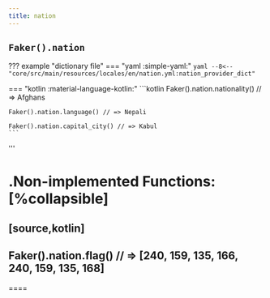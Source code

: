 ```yaml
---
title: nation
---
```


## `Faker().nation`

??? example "dictionary file"
    === "yaml :simple-yaml:"
        ```yaml
        --8<-- "core/src/main/resources/locales/en/nation.yml:nation_provider_dict"
        ```

=== "kotlin :material-language-kotlin:"
    ```kotlin
    Faker().nation.nationality() // => Afghans

    Faker().nation.language() // => Nepali

    Faker().nation.capital_city() // => Kabul
    ```

'''

.Non-implemented Functions:
[%collapsible]
====
[source,kotlin]
----
Faker().nation.flag() // => [240, 159, 135, 166, 240, 159, 135, 168]
----
====
